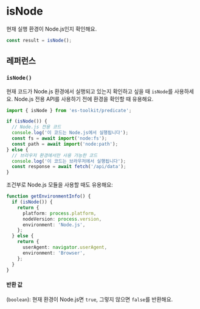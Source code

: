 # isNode

현재 실행 환경이 Node.js인지 확인해요.

```typescript
const result = isNode();
```

## 레퍼런스

### `isNode()`

현재 코드가 Node.js 환경에서 실행되고 있는지 확인하고 싶을 때 `isNode`를 사용하세요. Node.js 전용 API를 사용하기 전에 환경을 확인할 때 유용해요.

```typescript
import { isNode } from 'es-toolkit/predicate';

if (isNode()) {
  // Node.js 전용 코드
  console.log('이 코드는 Node.js에서 실행됩니다');
  const fs = await import('node:fs');
  const path = await import('node:path');
} else {
  // 브라우저 환경에서만 사용 가능한 코드
  console.log('이 코드는 브라우저에서 실행됩니다');
  const response = await fetch('/api/data');
}
```

조건부로 Node.js 모듈을 사용할 때도 유용해요:

```typescript
function getEnvironmentInfo() {
  if (isNode()) {
    return {
      platform: process.platform,
      nodeVersion: process.version,
      environment: 'Node.js',
    };
  } else {
    return {
      userAgent: navigator.userAgent,
      environment: 'Browser',
    };
  }
}
```

#### 반환 값

(`boolean`): 현재 환경이 Node.js면 `true`, 그렇지 않으면 `false`를 반환해요.
